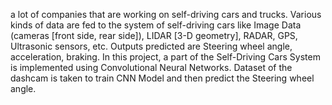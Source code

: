 a lot of companies that are working on self-driving cars and trucks. Various kinds of data are fed to the system of self-driving cars like Image Data (cameras [front side, rear side]), LIDAR [3-D geometry], RADAR, GPS, Ultrasonic sensors, etc. Outputs predicted are Steering wheel angle, acceleration,  braking. In this project, a part of the Self-Driving Cars  System is implemented using Convolutional Neural Networks. Dataset of the dashcam is taken to train CNN Model and then predict the Steering wheel angle.
